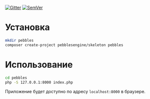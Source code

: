 [![Gitter](https://img.shields.io/gitter/room/nwjs/nw.js.svg)](https://gitter.im/PebblesEngine/Develop)
[![SemVer](http://img.shields.io/badge/semver-✓-brightgreen.svg)](http://semver.org)

# Установка

```bash
mkdir pebbles
composer create-project pebblesengine/skeleton pebbles
```

# Использование

```bash
cd pebbles
php -S 127.0.0.1:8000 index.php
```

Приложение будет доступно по адресу `localhost:8000` в браузере.
